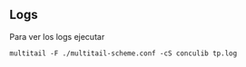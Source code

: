 ## Logs

Para ver los logs ejecutar

~~~{.bash}
multitail -F ./multitail-scheme.conf -cS conculib tp.log
~~~

